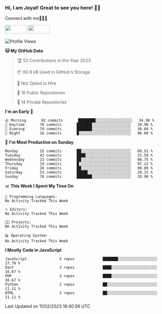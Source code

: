 ### Hi, I am Joyal! Great to see you here! 👨‍💻

Connect with me🧑🏼‍💻

[<img src="https://img.shields.io/badge/--twitter?label=Twitter&logo=Twitter&style=social"  width="72px" height="28px">](https://twitter.com/joyalDev) [<img src="https://img.shields.io/badge/--linkedin?label=LinkedIn&logo=LinkedIn&style=social"  width="72px" height="28px">](https://www.linkedin.com/in/joyal-raphel-588760191/)



<!--START_SECTION:waka-->
![Profile Views](http://img.shields.io/badge/Profile%20Views-311-blue)

**🐱 My GitHub Data** 

> 🏆 53 Contributions in the Year 2023
 > 
> 📦 60.9 kB Used in GitHub's Storage 
 > 
> 🚫 Not Opted to Hire
 > 
> 📜 18 Public Repositories 
 > 
> 🔑 14 Private Repositories  
 > 
**I'm an Early 🐤** 

```text
🌞 Morning       92 commits       ████████░░░░░░░░░░░░░░░░░   34.98 % 
🌆 Daytime       76 commits       ███████░░░░░░░░░░░░░░░░░░   28.90 % 
🌃 Evening       79 commits       ███████░░░░░░░░░░░░░░░░░░   30.04 % 
🌙 Night         16 commits       █░░░░░░░░░░░░░░░░░░░░░░░░   06.08 % 

```
📅 **I'm Most Productive on Sunday** 

```text
Monday          25 commits       ██░░░░░░░░░░░░░░░░░░░░░░░   09.51 % 
Tuesday         41 commits       ████░░░░░░░░░░░░░░░░░░░░░   15.59 % 
Wednesday       23 commits       ██░░░░░░░░░░░░░░░░░░░░░░░   08.75 % 
Thursday        19 commits       █░░░░░░░░░░░░░░░░░░░░░░░░   07.22 % 
Friday          26 commits       ██░░░░░░░░░░░░░░░░░░░░░░░   09.89 % 
Saturday        53 commits       █████░░░░░░░░░░░░░░░░░░░░   20.15 % 
Sunday          76 commits       ███████░░░░░░░░░░░░░░░░░░   28.90 % 

```


📊 **This Week I Spent My Time On** 

```text
💬 Programming Languages: 
No Activity Tracked This Week

🔥 Editors: 
No Activity Tracked This Week

🐱‍💻 Projects: 
No Activity Tracked This Week

💻 Operating System: 
No Activity Tracked This Week

```

**I Mostly Code in JavaScript** 

```text
JavaScript               5 repos             ███████░░░░░░░░░░░░░░░░░░   27.78 % 
Dart                     3 repos             ████░░░░░░░░░░░░░░░░░░░░░   16.67 % 
PHP                      3 repos             ████░░░░░░░░░░░░░░░░░░░░░   16.67 % 
Python                   2 repos             ██░░░░░░░░░░░░░░░░░░░░░░░   11.11 % 
HTML                     2 repos             ██░░░░░░░░░░░░░░░░░░░░░░░   11.11 % 

```



 Last Updated on 11/02/2023 18:40:56 UTC
<!--END_SECTION:waka-->
